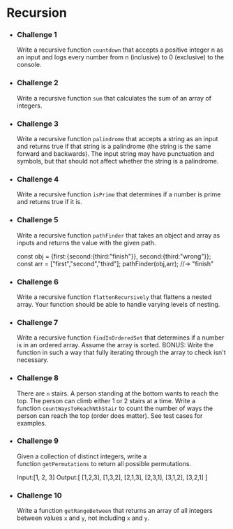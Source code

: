 # Recursion

- ### Challenge 1

  Write a recursive function `countdown` that accepts a positive integer n as an input and logs every number from n (inclusive) to 0 (exclusive) to the console.

- ### Challenge 2

  Write a recursive function `sum` that calculates the sum of an array of integers.

- ### Challenge 3

  Write a recursive function `palindrome` that accepts a string as an input and returns true if that string is a palindrome (the string is the same forward and backwards). The input string may have punctuation and symbols, but that should not affect whether the string is a palindrome.

- ### Challenge 4

  Write a recursive function `isPrime` that determines if a number is prime and returns true if it is.

- ### Challenge 5

  Write a recursive function `pathFinder` that takes an object and array as inputs and returns the value with the given path.

  const obj = {first:{second:{third:"finish"}}, second:{third:"wrong"}};
  const arr = ["first","second","third"];
  pathFinder(obj,arr); //-> "finish"

- ### Challenge 6

  Write a recursive function `flattenRecursively` that flattens a nested array. Your function should be able to handle varying levels of nesting.

- ### Challenge 7

  Write a recursive function `findInOrderedSet` that determines if a number is in an ordered array. Assume the array is sorted. BONUS: Write the function in such a way that fully iterating through the array to check isn't necessary.

- ### Challenge 8

  There are `n` stairs. A person standing at the bottom wants to reach the top. The person can climb either 1 or 2 stairs at a time. Write a function `countWaysToReachNthStair` to count the number of ways the person can reach the top (order does matter). See test cases for examples.

- ### Challenge 9

  Given a collection of distinct integers, write a function `getPermutations` to return all possible permutations.

  Input:[1, 2, 3]
  Output:[
  [1,2,3],
  [1,3,2],
  [2,1,3],
  [2,3,1],
  [3,1,2],
  [3,2,1]
  ]

- ### Challenge 10

  Write a function `getRangeBetween` that returns an array of all integers between values `x` and `y`, not including `x` and `y`.

